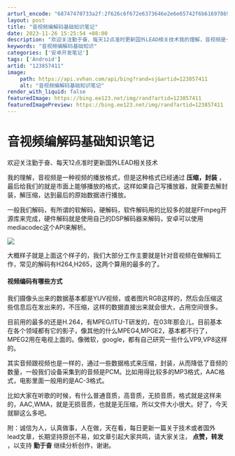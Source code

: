 ```yaml
---
arturl_encode: "68747470733a2f:2f626c6f672e6373646e2e6e65742f6b616978696e6732302f:61727469636c652f64657461696c732f313233383537343131"
layout: post
title: "音视频编解码基础知识笔记"
date: 2023-11-26 15:25:54 +08:00
description: "欢迎关注勤于奋、每天12点准时更新国外LEAD相关技术我的理解，音视频是一种视频的播放格式，但是这种"
keywords: "音视频编解码基础知识"
categories: ['安卓开发笔记']
tags: ['Android']
artid: "123857411"
image:
    path: https://api.vvhan.com/api/bing?rand=sj&artid=123857411
    alt: "音视频编解码基础知识笔记"
render_with_liquid: false
featuredImage: https://bing.ee123.net/img/rand?artid=123857411
featuredImagePreview: https://bing.ee123.net/img/rand?artid=123857411
---
```


# 音视频编解码基础知识笔记

欢迎关注勤于奋、每天12点准时更新国外LEAD相关技术

我的理解，音视频是一种视频的播放格式，但是这种格式已经通过
**压缩，封装**
，最后给我们的就是市面上能够播放的格式，这样如果自己写播放器，就需要去解封装，解压缩，达到最后的原始数据进行播放。

一般我们解码，有所谓的软解码，硬解码，软件解码用的比较多的就是FFmpeg开源库来完成，硬件解码就是使用自己的DSP解码器来解码，安卓可以使用mediacodec这个API来解析。

![](https://i-blog.csdnimg.cn/blog_migrate/9345d8bbf5a1c48d357ff76ed4ec1b4b.png)

大概样子就是上面这个样子的，我们大部分工作主要就是针对音视频在做解码工作，常见的解码有H264,H265，这两个算用的最多的了。

#### 视频编码有哪些方式

我们摄像头出来的数据基本都是YUV视频，或者图片RGB这样的，然后会压缩这些信息后在发出来的，不压缩，这样的数据直接出来就会很大，占用空间很多。

目前用的最多的还是H.264，有MPEG/ITU-T研发的，在03年那会儿，目前基本在各个领域都有它的影子，像其他的什么MPEG4,MPGE2，基本都不行了，MPEG2用在电视上面的。像微软，google，都有自己研究一些什么VP9,VP8这样的。

其实音频跟视频也是一样的，通过一些数据格式来压缩，封装，从而降低了音频的数量，一般我们设备采集到的音频是PCM。比如用得比较多的MP3格式，AAC格式，电影里面一般用的是AC-3格式。

比如大家在听歌的时候，有什么普通音质，高音质，无损音质，格式就是这样来的，AAC,WMA，就是无损音质，也就是无压缩，所以文件大小很大。好了，今天就聊这么多吧。

附：诚信为人，认真做事，人在做，天在看，每日更新一篇关于技术或者国外lead文章，长期坚持原创不易，如文章引起大家共鸣，请大家关注，
**点赞，转发**
，以支持
**勤于奋**
继续分析创作，谢谢。